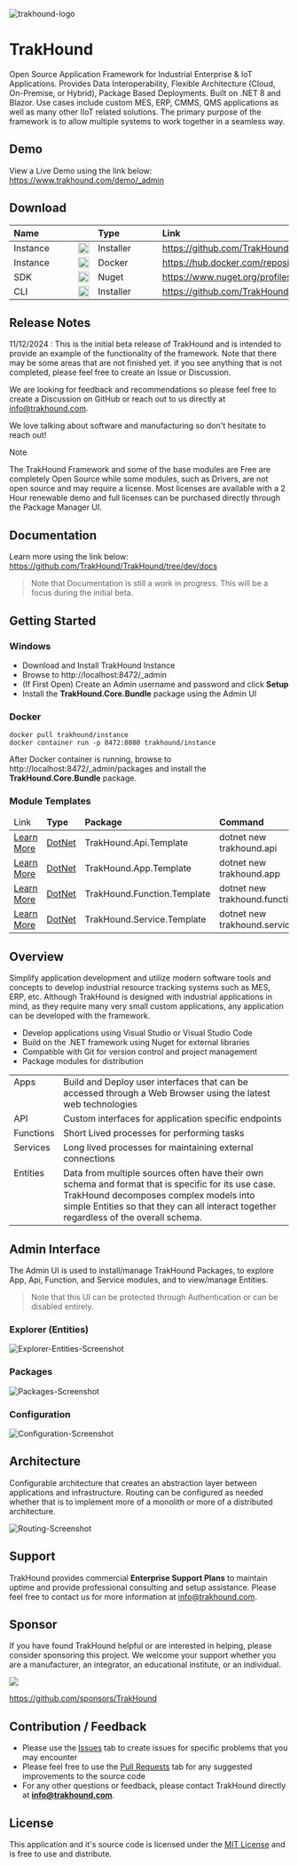 ![trakhound-logo](https://raw.githubusercontent.com/TrakHound/TrakHound/refs/heads/main/static/trakhound-logo-v5-100px.png)

# TrakHound
Open Source Application Framework for Industrial Enterprise & IoT Applications. Provides Data Interoperability, Flexible Architecture (Cloud, On-Premise, or Hybrid), Package Based Deployments. Built on .NET 8 and Blazor. Use cases include custom MES, ERP, CMMS, QMS applications as well as many other IIoT related solutions. The primary purpose of the framework is to allow multiple systems to work together in a seamless way.

## Demo
View a Live Demo using the link below:
https://www.trakhound.com/demo/_admin

## Download
<table>
    <thead>
        <tr>
            <th style="text-align: left;min-width: 100px;">Name</th>
            <th style="text-align: center;width: 20px;"></th>
            <th style="text-align: left;min-width: 100px;">Type</th>
            <th style="text-align: left;">Link</th>
        </tr>
    </thead>
    <tbody>
        <tr>
            <td>Instance</td>
            <td><img src="https://raw.githubusercontent.com/TrakHound/TrakHound/refs/heads/main/static/windows-logo.svg" style="height:20px;width:20px;vertical-align: middle;" /></td>
            <td>Installer</td>
            <td><a href="https://github.com/TrakHound/TrakHound/releases/latest">https://github.com/TrakHound/TrakHound/releases/latest</a></td>
        </tr>        
        <tr>
            <td>Instance</td>
            <td><img src="https://raw.githubusercontent.com/TrakHound/TrakHound/refs/heads/main/static/docker-logo.svg" style="height:20px;width:20px;vertical-align: middle;" /></td>
            <td>Docker</td>
            <td><a href="https://hub.docker.com/repository/docker/trakhound/instance">https://hub.docker.com/repository/docker/trakhound/instance</a></td>
        </tr>
        <tr>
            <td>SDK</td>
            <td><img src="https://raw.githubusercontent.com/TrakHound/TrakHound/refs/heads/main/static/nuget-logo.svg" style="height:20px;width:20px;vertical-align: middle;" /></td>
            <td>Nuget</td>
            <td><a href="https://www.nuget.org/profiles/TrakHound">https://www.nuget.org/profiles/TrakHound</a></td>
        </tr>
        <tr>
            <td>CLI</td>
            <td><img src="https://raw.githubusercontent.com/TrakHound/TrakHound/refs/heads/main/static/windows-logo.svg" style="height:20px;width:20px;vertical-align: middle;" /></td>
            <td>Installer</td>
            <td><a href="https://github.com/TrakHound/TrakHound/releases/latest">https://github.com/TrakHound/TrakHound/releases/latest</a></td>
        </tr>  
    </tbody>
</table>

## Release Notes
11/12/2024 : This is the initial beta release of TrakHound and is intended to provide an example of the functionality of the framework. Note that there may be some areas that are not finished yet. if you see anything that is not completed, please feel free to create an Issue or Discussion.

We are looking for feedback and recommendations so please feel free to create a Discussion on GitHub or reach out to us directly at info@trakhound.com. 

We love talking about software and manufacturing so don't hesitate to reach out!

> [!NOTE]
> The TrakHound Framework and some of the base modules are Free are completely Open Source while some modules, such as Drivers, are not open source and may require a license. Most licenses are available with a 2 Hour renewable demo and full licenses can be purchased directly through the Package Manager UI.

## Documentation
Learn more using the link below:
https://github.com/TrakHound/TrakHound/tree/dev/docs

> Note that Documentation is still a work in progress. This will be a focus during the initial beta.

## Getting Started

### Windows
- Download and Install TrakHound Instance
- Browse to http://localhost:8472/_admin
- (If First Open) Create an Admin username and password and click **Setup**
- Install the **TrakHound.Core.Bundle** package using the Admin UI

### Docker
```
docker pull trakhound/instance
docker container run -p 8472:8080 trakhound/instance
```
After Docker container is running, browse to http://localhost:8472/_admin/packages and install the **TrakHound.Core.Bundle** package.

### Module Templates
<table>
    <thead>
        <tr>
            <td>Link</td>
            <td style="font-weight: bold;">Type</td>
            <td style="font-weight: bold;">Package</td>
            <td style="font-weight: bold;">Command</td>
        </tr>
    </thead>
    <tbody>
        <tr>
            <td><a href="https://github.com/TrakHound/TrakHound/tree/main/templates/DotNet/trakhound.api">Learn More</a></td>
            <td><a href="https://learn.microsoft.com/en-us/dotnet/core/tools/dotnet-new">DotNet</a></td>
            <td>TrakHound.Api.Template</td>
            <td>dotnet new trakhound.api</td>
        </tr>
        <tr>
            <td><a href="https://github.com/TrakHound/TrakHound/tree/main/templates/DotNet/trakhound.app">Learn More</a></td>
            <td><a href="https://learn.microsoft.com/en-us/dotnet/core/tools/dotnet-new">DotNet</a></td>
            <td>TrakHound.App.Template</td>
            <td>dotnet new trakhound.app</td>
        </tr>
        <tr>
            <td><a href="https://github.com/TrakHound/TrakHound/tree/main/templates/DotNet/trakhound.function">Learn More</a></td>
            <td><a href="https://learn.microsoft.com/en-us/dotnet/core/tools/dotnet-new">DotNet</a></td>
            <td>TrakHound.Function.Template</td>
            <td>dotnet new trakhound.function</td>
        </tr>
        <tr>
            <td><a href="https://github.com/TrakHound/TrakHound/tree/main/templates/DotNet/trakhound.service">Learn More</a></td>
            <td><a href="https://learn.microsoft.com/en-us/dotnet/core/tools/dotnet-new">DotNet</a></td>
            <td>TrakHound.Service.Template</td>
            <td>dotnet new trakhound.service</td>
        </tr>
    </tbody>
</table>

## Overview
Simplify application development and utilize modern software tools and concepts to develop industrial resource tracking systems such as MES, ERP, etc. Although TrakHound is designed with industrial applications in mind, as they require many very small custom applications, any application can be developed with the framework.

- Develop applications using Visual Studio or Visual Studio Code
- Build on the .NET framework using Nuget for external libraries
- Compatible with Git for version control and project management
- Package modules for distribution

<table>
    <tbody>
        <tr>
            <td style="vertical-align: top;">Apps</td>
            <td>Build and Deploy user interfaces that can be accessed through a Web Browser using the latest web technologies</td>
        </tr>        
        <tr>
            <td style="vertical-align: top;">API</td>
            <td>Custom interfaces for application specific endpoints</td>
        </tr>
        <tr>
            <td style="vertical-align: top;">Functions</td>
            <td>Short Lived processes for performing tasks</td>
        </tr>
        <tr>
            <td style="vertical-align: top;">Services</td>
            <td>Long lived processes for maintaining external connections</td>
        </tr>  
        <tr>
            <td style="vertical-align: top;">Entities</td>
            <td>Data from multiple sources often have their own schema and format that is specific for its use case. TrakHound decomposes complex models into simple Entities so that they can all interact together regardless of the overall schema.</td>
        </tr> 
    </tbody>
</table>

## Admin Interface
The Admin UI is used to install/manage TrakHound Packages, to explore App, Api, Function, and Service modules, and to view/manage Entities. 

> Note that this UI can be protected through Authentication or can be disabled entirely.

### Explorer (Entities)
![Explorer-Entities-Screenshot](https://raw.githubusercontent.com/TrakHound/TrakHound/refs/heads/main/static/explorer-entities.png)

### Packages
![Packages-Screenshot](https://raw.githubusercontent.com/TrakHound/TrakHound/refs/heads/main/static/packages.png)

### Configuration
![Configuration-Screenshot](https://raw.githubusercontent.com/TrakHound/TrakHound/refs/heads/main/static/configuration.png)

## Architecture
Configurable architecture that creates an abstraction layer between applications and infrastructure. Routing can be configured as needed whether that is to implement more of a monolith or more of a distributed architecture.

![Routing-Screenshot](https://raw.githubusercontent.com/TrakHound/TrakHound/refs/heads/main/static/routing.png)

## Support
TrakHound provides commercial **Enterprise Support Plans** to maintain uptime and provide professional consulting and setup assistance. Please feel free to contact us for more information at info@trakhound.com.

## Sponsor
If you have found TrakHound helpful or are interested in helping, please consider sponsoring this project. We welcome your support whether you are a manufacturer, an integrator, an educational institute, or an individual.

[![](https://img.shields.io/static/v1?label=Sponsor&message=%E2%9D%A4&style=for-the-badge&logo=GitHub&color=%23fe8e86)](https://github.com/sponsors/TrakHound)

https://github.com/sponsors/TrakHound

## Contribution / Feedback
- Please use the [Issues](https://github.com/TrakHound/TrakHound/issues) tab to create issues for specific problems that you may encounter 
- Please feel free to use the [Pull Requests](https://github.com/TrakHound/TrakHound/pulls) tab for any suggested improvements to the source code
- For any other questions or feedback, please contact TrakHound directly at **info@trakhound.com**.

## License
This application and it's source code is licensed under the [MIT License](https://choosealicense.com/licenses/mit/) and is free to use and distribute.
